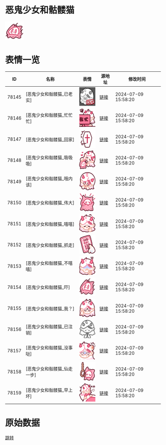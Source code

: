 # 恶鬼少女和骷髅猫

<img src="./cover.png" height="60" alt="cover" />

# 表情一览

|ID|名称|表情|源地址|修改时间|
|----|----|----|----|----|
|78145|[恶鬼少女和骷髅猫_已老实]|<img src="./pic/078145_%5B恶鬼少女和骷髅猫_已老实%5D.png" height="60" alt="已老实"/>|[链接](https://i0.hdslb.com/bfs/garb/213c7cdeabda375cfa9bc3afa9e749d2359a70c5.png)|2024-07-09 15:58:20|
|78146|[恶鬼少女和骷髅猫_忙忙忙]|<img src="./pic/078146_%5B恶鬼少女和骷髅猫_忙忙忙%5D.png" height="60" alt="忙忙忙"/>|[链接](https://i0.hdslb.com/bfs/garb/72f53d708feb3df83731a9bfb11beb1366aff723.png)|2024-07-09 15:58:20|
|78147|[恶鬼少女和骷髅猫_回家]|<img src="./pic/078147_%5B恶鬼少女和骷髅猫_回家%5D.png" height="60" alt="回家"/>|[链接](https://i0.hdslb.com/bfs/garb/8afde31fd5086ba032625e44a867cabc9dd32750.png)|2024-07-09 15:58:20|
|78148|[恶鬼少女和骷髅猫_吸吸吸]|<img src="./pic/078148_%5B恶鬼少女和骷髅猫_吸吸吸%5D.png" height="60" alt="吸吸吸"/>|[链接](https://i0.hdslb.com/bfs/garb/69778d14ed0e2b0995b0c2440de2887efbeb3c4d.png)|2024-07-09 15:58:20|
|78149|[恶鬼少女和骷髅猫_哦内该]|<img src="./pic/078149_%5B恶鬼少女和骷髅猫_哦内该%5D.png" height="60" alt="哦内该"/>|[链接](https://i0.hdslb.com/bfs/garb/6905490abb0e15261cb6d5c3506bd11c44f8a2e4.png)|2024-07-09 15:58:20|
|78150|[恶鬼少女和骷髅猫_伟大]|<img src="./pic/078150_%5B恶鬼少女和骷髅猫_伟大%5D.png" height="60" alt="伟大"/>|[链接](https://i0.hdslb.com/bfs/garb/8993ed671e594c380433a684af8463c1d1fbf316.png)|2024-07-09 15:58:20|
|78151|[恶鬼少女和骷髅猫_嘻嘻]|<img src="./pic/078151_%5B恶鬼少女和骷髅猫_嘻嘻%5D.png" height="60" alt="嘻嘻"/>|[链接](https://i0.hdslb.com/bfs/garb/a0569dad96bd16dfa0b50e63cc5ace276c91b882.png)|2024-07-09 15:58:20|
|78152|[恶鬼少女和骷髅猫_抓走]|<img src="./pic/078152_%5B恶鬼少女和骷髅猫_抓走%5D.png" height="60" alt="抓走"/>|[链接](https://i0.hdslb.com/bfs/garb/ddb162fb73c265f32040256e5593985f9ee9ca0d.png)|2024-07-09 15:58:20|
|78153|[恶鬼少女和骷髅猫_不嘻嘻]|<img src="./pic/078153_%5B恶鬼少女和骷髅猫_不嘻嘻%5D.png" height="60" alt="不嘻嘻"/>|[链接](https://i0.hdslb.com/bfs/garb/a814a1c25502a74e8cfd5dba166ad2d0d122382b.png)|2024-07-09 15:58:20|
|78154|[恶鬼少女和骷髅猫_吓]|<img src="./pic/078154_%5B恶鬼少女和骷髅猫_吓%5D.png" height="60" alt="吓"/>|[链接](https://i0.hdslb.com/bfs/garb/8f03fd593a4f1eae25df384713be2ffdadc6676a.png)|2024-07-09 15:58:20|
|78155|[恶鬼少女和骷髅猫_我？]|<img src="./pic/078155_%5B恶鬼少女和骷髅猫_我？%5D.png" height="60" alt="我？"/>|[链接](https://i0.hdslb.com/bfs/garb/ef7ef493e3cf96b8443a7f54b349ee79b7e412ca.png)|2024-07-09 15:58:20|
|78156|[恶鬼少女和骷髅猫_已注销]|<img src="./pic/078156_%5B恶鬼少女和骷髅猫_已注销%5D.png" height="60" alt="已注销"/>|[链接](https://i0.hdslb.com/bfs/garb/934d2e62305db01f3353c675fb98b34feed646bd.png)|2024-07-09 15:58:20|
|78157|[恶鬼少女和骷髅猫_没事哒]|<img src="./pic/078157_%5B恶鬼少女和骷髅猫_没事哒%5D.png" height="60" alt="没事哒"/>|[链接](https://i0.hdslb.com/bfs/garb/7c98674bf6d9e071097f8f4d82cb335796f45bdd.png)|2024-07-09 15:58:20|
|78158|[恶鬼少女和骷髅猫_仙走一步]|<img src="./pic/078158_%5B恶鬼少女和骷髅猫_仙走一步%5D.png" height="60" alt="仙走一步"/>|[链接](https://i0.hdslb.com/bfs/garb/5abd4566b73ac0287e482a4431bd2c7d915cf227.png)|2024-07-09 15:58:20|
|78159|[恶鬼少女和骷髅猫_早上坏]|<img src="./pic/078159_%5B恶鬼少女和骷髅猫_早上坏%5D.png" height="60" alt="早上坏"/>|[链接](https://i0.hdslb.com/bfs/garb/dfdf7f286cc36967dcc755f9b6751ceebd0f721d.png)|2024-07-09 15:58:20|

# 原始数据

[跳转](./raw.json)

